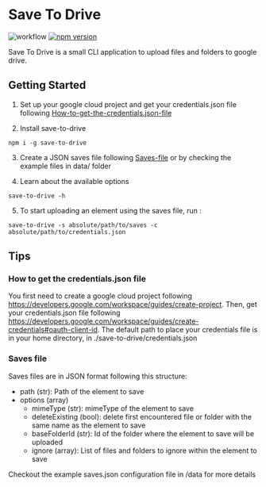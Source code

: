 # Save To Drive

![workflow](https://github.com/Mozenn/save-to-drive/actions/workflows/publish.yml/badge.svg)
[![npm version](https://badge.fury.io/js/save-to-drive.svg)](https://badge.fury.io/js/save-to-drive)

Save To Drive is a small CLI application to upload files and folders to google drive.

## Getting Started

1. Set up your google cloud project and get your credentials.json file following [How-to-get-the-credentials.json-file](#How-to-get-the-credentials.json-file)

2. Install save-to-drive

```console
npm i -g save-to-drive
```

3. Create a JSON saves file following [Saves-file](#Saves-file) or by checking the example files in data/ folder

4. Learn about the available options

```console
save-to-drive -h
```

5. To start uploading an element using the saves file, run :

```console
save-to-drive -s absolute/path/to/saves -c absolute/path/to/credentials.json
```

## Tips

### How to get the credentials.json file

You first need to create a google cloud project following https://developers.google.com/workspace/guides/create-project.
Then, get your credentials.json file following https://developers.google.com/workspace/guides/create-credentials#oauth-client-id.
The default path to place your credentials file is in your home directory, in ./save-to-drive/credentials.json

### Saves file

Saves files are in JSON format following this structure:

- path (str): Path of the element to save
- options (array)
  - mimeType (str): mimeType of the element to save
  - deleteExisting (bool): delete first encountered file or folder with the same name as the element to save
  - baseFolderId (str): Id of the folder where the element to save will be uploaded
  - ignore (array): List of files and folders to ignore within the element to save

Checkout the example saves.json configuration file in /data for more details